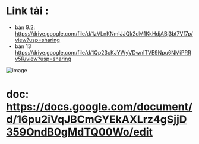# Link tải :
+ bản 9.2: https://drive.google.com/file/d/1zVLnKNmIJJQk2dM1KkHdjABj3bt7Vf7p/view?usp=sharing
+ bản 13 https://drive.google.com/file/d/1Qp23cKJYWyVDwnITVE9Npu6NMiPRRv5R/view?usp=sharing

![image](https://github.com/VANTHO15/EA/assets/56969447/465a0e13-89f1-40d5-b638-1d752848f9f6)

# doc: https://docs.google.com/document/d/16pu2iVqJBCmGYEkAXLrz4gSjjD359OndB0gMdTQ00Wo/edit
